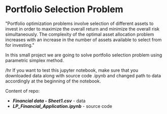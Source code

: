 # Portfolio Selection Problem

"Portfolio optimization problems involve selection of different assets to invest in order to maximize the overall return and minimize the overall risk simultaneously. The complexity of the optimal asset allocation problem increases with an increase in the number of assets available to select from for investing."

In this small project we are going to solve portfolio selection problem using parametric simplex method.

/hr
If you want to test this jupyter notebook, make sure that you downloaded data along with source code .ipynb and changed path to data accordingly at the beginning of the notebook.

Content of repo:
* ***Financial data - Sheet1.csv*** - data
* ***LP_Financial_Application.ipynb*** - source code

